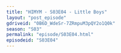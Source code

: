 ```yaml
---
title: "HIMYM - S03E04 - Little Boys"
layout: "post_episode"
gdriveid: "0B6D_WdeSr-7ZRmpuM3pQY2o1Q0k"
season: "S03"
permalink: "episode/S03E04.html"
episodeid: "S03E04"
---
```

